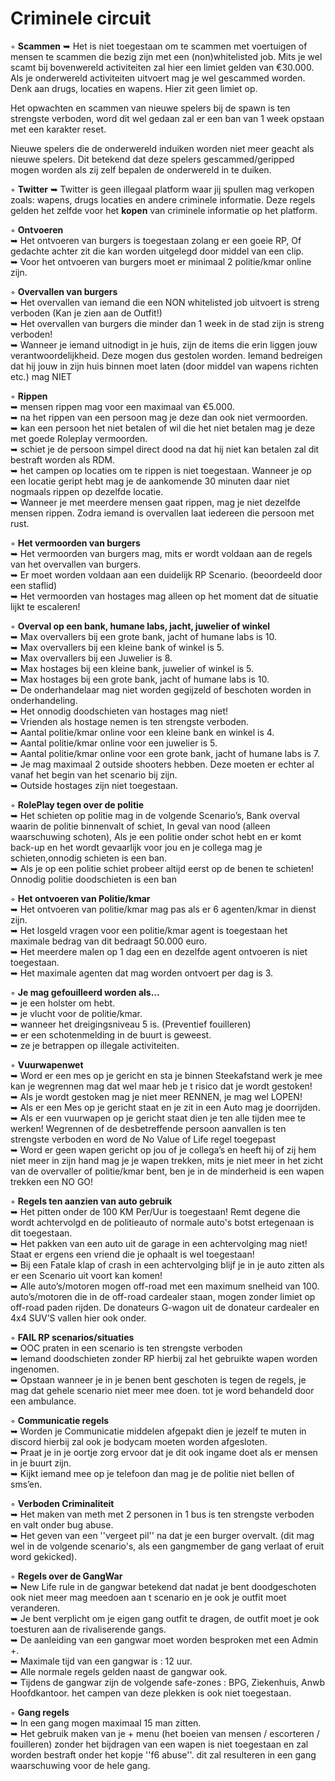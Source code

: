 # Criminele circuit

◦ <b>Scammen</b> ➥ Het is niet toegestaan om te scammen met voertuigen of mensen te scammen die bezig zijn met een (non)whitelisted job. Mits je wel scamt bij bovenwereld activiteiten zal hier een limiet gelden van €30.000. Als je onderwereld activiteiten uitvoert mag je wel gescammed worden. Denk aan drugs, locaties en wapens. Hier zit geen limiet op.

Het opwachten en scammen van nieuwe spelers bij de spawn is ten strengste verboden, word dit wel gedaan zal er een ban van 1 week opstaan met een karakter reset.

Nieuwe spelers die de onderwereld induiken worden niet meer geacht als nieuwe spelers. Dit betekend dat deze spelers gescammed/geripped mogen worden als zij zelf bepalen de onderwereld in te duiken.

◦ <b>Twitter</b> ➥ Twitter is geen illegaal platform waar jij spullen mag verkopen zoals: wapens, drugs locaties en andere criminele informatie. Deze regels gelden het zelfde voor het <b>kopen</b> van criminele informatie op het platform.


◦ <b>Ontvoeren</b> <br>
     ➥ Het ontvoeren van burgers is toegestaan zolang er een goeie RP, Of gedachte achter zit die kan worden uitgelegd door middel van een clip. <br>
     ➥ Voor het ontvoeren van burgers moet er minimaal 2 politie/kmar online zijn.<br>


◦ <b>Overvallen van burgers</b> <br>
     ➥ Het overvallen van iemand die een NON whitelisted job uitvoert is streng verboden (Kan je zien aan de Outfit!)<br> 
     ➥ Het overvallen van burgers die minder dan 1 week in de stad zijn is streng verboden! <br>
     ➥ Wanneer je iemand uitnodigt in je huis, zijn de items die erin liggen jouw verantwoordelijkheid. Deze mogen dus gestolen worden. Iemand bedreigen dat hij jouw in zijn huis binnen moet laten (door middel van wapens richten etc.) mag NIET <br>
    

◦ <b>Rippen</b> <br> 
     ➥ mensen rippen mag voor een maximaal van €5.000. <br> 
     ➥ na het rippen van een persoon mag je deze dan ook niet vermoorden. <br>
     ➥ kan een persoon het niet betalen of wil die het niet betalen mag je deze met goede Roleplay vermoorden. <br>
     ➥ schiet je de persoon simpel direct dood na dat hij niet kan betalen zal dit bestraft worden als RDM. <br>
     ➥ het campen op locaties om te rippen is niet toegestaan. Wanneer je op een locatie geript hebt mag je de aankomende 30 minuten daar niet nogmaals rippen op dezelfde locatie. <br>
     ➥ Wanneer je met meerdere mensen gaat rippen, mag je niet dezelfde mensen rippen. Zodra iemand is overvallen laat iedereen die persoon met rust. <br>
    

◦ <b>Het vermoorden van burgers</b><br>
     ➥ Het vermoorden van burgers mag, mits er wordt voldaan aan de regels van het overvallen van burgers.<br>
     ➥ Er moet worden voldaan aan een duidelijk RP Scenario. (beoordeeld door een staflid)<br> 
     ➥ Het vermoorden van hostages mag alleen op het moment dat de situatie lijkt te escaleren!<br>

◦ <b>Overval op een bank, humane labs, jacht, juwelier of winkel</b> <br>
     ➥ Max overvallers bij een grote bank, jacht of humane labs is 10.<br>
     ➥ Max overvallers bij een kleine bank of winkel is 5.<br>
     ➥ Max overvallers bij een Juwelier is 8. <br>
     ➥ Max hostages bij een kleine bank, juwelier of winkel is 5. <br>
     ➥ Max hostages bij een grote bank, jacht of humane labs is 10.<br>
     ➥ De onderhandelaar mag niet worden gegijzeld of beschoten worden in onderhandeling.<br>
     ➥ Het onnodig doodschieten van hostages mag niet! <br>
     ➥ Vrienden als hostage nemen is ten strengste verboden.<br>
     ➥ Aantal politie/kmar online voor een kleine bank en winkel is 4.<br>
     ➥ Aantal politie/kmar online voor een juwelier is 5.<br>
     ➥ Aantal politie/kmar online voor een grote bank, jacht of humane labs is 7.<br>
     ➥ Je mag maximaal 2 outside shooters hebben. Deze moeten er echter al vanaf het begin van het scenario bij zijn.<br>
     ➥ Outside hostages zijn niet toegestaan.<br>

◦ <b>RolePlay tegen over de politie</b><br>
     ➥ Het schieten op politie mag in de volgende Scenario’s, Bank overval waarin de politie binnenvalt of schiet, In geval van nood (alleen waarschuwing schoten),           Als je een politie onder schot hebt en er komt back-up en het wordt gevaarlijk voor jou en je collega mag je schieten,onnodig schieten is een ban.<br> 
     ➥ Als je op een politie schiet probeer altijd eerst op de benen te schieten! Onnodig politie doodschieten is een ban <br>

◦ <b>Het ontvoeren van Politie/kmar</b><br>
     ➥ Het ontvoeren van politie/kmar mag pas als er 6 agenten/kmar in dienst zijn. <br>
     ➥ Het losgeld vragen voor een politie/kmar agent is toegestaan het maximale bedrag van dit bedraagt 50.000 euro. <br>
     ➥ Het meerdere malen op 1 dag een en dezelfde agent ontvoeren is niet toegestaan. <br>
     ➥ Het maximale agenten dat mag worden ontvoert per dag is 3. <br>

◦ <b>Je mag gefouilleerd worden als…</b><br>
     ➥ je een holster om hebt.<br>
     ➥ je vlucht voor de politie/kmar.<br>
     ➥ wanneer het dreigingsniveau 5 is. (Preventief fouilleren)<br>
     ➥ er een schotenmelding in de buurt is geweest.<br>
     ➥ ze je betrappen op illegale activiteiten.<br>

◦ <b>Vuurwapenwet</b> <br>
     ➥ Word er een mes op je gericht en sta je binnen Steekafstand werk je mee kan je wegrennen mag dat wel maar heb je t risico dat je wordt gestoken! <br>
     ➥ Als je wordt gestoken mag je niet meer RENNEN, je mag wel LOPEN! <br>
     ➥ Als er een Mes op je gericht staat en je zit in een Auto mag je doorrijden.<br>
     ➥ Als er een vuurwapen op je gericht staat dien je ten alle tijden mee te werken! Wegrennen of de desbetreffende persoon aanvallen is ten strengste verboden en           word de No Value of Life regel toegepast<br>
     ➥ Word er geen wapen gericht op jou of je collega’s en heeft hij of zij hem niet meer in zijn hand mag je je wapen trekken, mits je niet meer in het zicht van de        overvaller of politie/kmar bent, ben je in de minderheid is een wapen trekken een NO GO! <br>

◦ <b>Regels ten aanzien van auto gebruik</b> <br>
     ➥ Het pitten onder de 100 KM Per/Uur is toegestaan! Remt degene die wordt achtervolgd en de politieauto of normale auto's botst ertegenaan is dit toegestaan.<br> 
     ➥ Het pakken van een auto uit de garage in een achtervolging mag niet! Staat er ergens een vriend die je ophaalt is wel toegestaan! <br>
     ➥ Bij een Fatale klap of crash in een achtervolging blijf je in je auto zitten als er een Scenario uit voort kan komen! <br>
     ➥ Alle auto’s/motoren mogen off-road met een maximum snelheid van 100. auto’s/motoren die in de off-road cardealer staan, mogen zonder limiet op off-road paden rijden.
     De donateurs G-wagon uit de donateur cardealer en 4x4 SUV’S vallen hier ook onder. <br>

◦ <b>FAIL RP scenarios/situaties</b>     <br>
     ➥  OOC praten in een scenario is ten strengste verboden <br>
     ➥  Iemand doodschieten zonder RP hierbij zal het gebruikte wapen worden ingenomen.<br>
     ➥  Opstaan wanneer je in je benen bent geschoten is tegen de regels, je mag dat gehele scenario niet meer mee doen. tot je word behandeld door een ambulance. <br>

◦ <b>Communicatie regels</b><br>
     ➥ Worden je Communicatie middelen afgepakt dien je jezelf te muten in discord hierbij zal ook je bodycam moeten worden afgesloten.<br>
     ➥ Praat je in je oortje zorg ervoor dat je dit ook ingame doet als er mensen in je buurt zijn. <br>
     ➥ Kijkt iemand mee op je telefoon dan mag je de politie niet bellen of sms’en.    <br>

◦ <b>Verboden Criminaliteit</b><br>
     ➥ Het maken van meth met 2 personen in 1 bus is ten strengste verboden en valt onder bug abuse.<br>
     ➥ Het geven van een ''vergeet pil'' na dat je een burger overvalt. (dit mag wel in de volgende scenario's, als een gangmember de gang verlaat of eruit word gekicked).<br>

◦ <b>Regels over de GangWar</b><br>
     ➥ New Life rule in de gangwar betekend dat nadat je bent doodgeschoten ook niet meer mag meedoen aan t scenario en je ook je outfit moet veranderen.<br>
     ➥ Je bent verplicht om je eigen gang outfit te dragen, de outfit moet je ook toesturen aan de rivaliserende gangs.<br>
     ➥ De aanleiding van een gangwar moet worden besproken met een Admin +.<br>
     ➥ Maximale tijd van een gangwar is : 12 uur.<br>
     ➥ Alle normale regels gelden naast de gangwar ook.<br>
     ➥ Tijdens de gangwar zijn de volgende safe-zones : BPG, Ziekenhuis, Anwb Hoofdkantoor. het campen van deze plekken is ook niet toegestaan.<br>
     
◦ <b>Gang regels</b><br>
     ➥ In een gang mogen maximaal 15 man zitten.<br>
     ➥ Het gebruik maken van je + menu (het boeien van mensen / escorteren / fouilleren) zonder het bijdragen van een wapen is niet toegestaan en zal worden bestraft onder het kopje ''f6 abuse''. dit zal resulteren in een gang waarschuwing voor de hele gang.<br>
